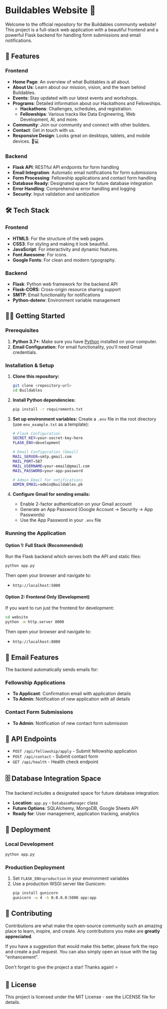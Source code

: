 # Buildables Website 🚀

Welcome to the official repository for the Buildables community website! This project is a full-stack web application with a beautiful frontend and a powerful Flask backend for handling form submissions and email notifications.

## 🌟 Features

### Frontend
-   **Home Page**: An overview of what Buildables is all about.
-   **About Us**: Learn about our mission, vision, and the team behind Buildables.
-   **Events**: Stay updated with our latest events and workshops.
-   **Programs**: Detailed information about our Hackathons and Fellowships.
    -   **Hackathons**: Challenges, schedules, and registration.
    -   **Fellowships**: Various tracks like Data Engineering, Web Development, AI, and more.
-   **Community**: Join our community and connect with other builders.
-   **Contact**: Get in touch with us.
-   **Responsive Design**: Looks great on desktops, tablets, and mobile devices. 📱💻

### Backend
-   **Flask API**: RESTful API endpoints for form handling
-   **Email Integration**: Automatic email notifications for form submissions
-   **Form Processing**: Fellowship applications and contact form handling
-   **Database Ready**: Designated space for future database integration
-   **Error Handling**: Comprehensive error handling and logging
-   **Security**: Input validation and sanitization

## 🛠️ Tech Stack

### Frontend
-   **HTML5**: For the structure of the web pages.
-   **CSS3**: For styling and making it look beautiful.
-   **JavaScript**: For interactivity and dynamic features.
-   **Font Awesome**: For icons.
-   **Google Fonts**: For clean and modern typography.

### Backend
-   **Flask**: Python web framework for the backend API
-   **Flask-CORS**: Cross-origin resource sharing support
-   **SMTP**: Email functionality for notifications
-   **Python-dotenv**: Environment variable management

## 🏃‍♂️ Getting Started

### Prerequisites

1.  **Python 3.7+**: Make sure you have [Python](https://www.python.org/downloads/) installed on your computer.
2.  **Email Configuration**: For email functionality, you'll need Gmail credentials.

### Installation & Setup

1.  **Clone this repository:**
    ```sh
    git clone <repository-url>
    cd Buildables
    ```

2.  **Install Python dependencies:**
    ```sh
    pip install -r requirements.txt
    ```

3.  **Set up environment variables:**
    Create a `.env` file in the root directory (use `env_example.txt` as a template):
    ```sh
    # Flask Configuration
    SECRET_KEY=your-secret-key-here
    FLASK_ENV=development

    # Email Configuration (Gmail)
    MAIL_SERVER=smtp.gmail.com
    MAIL_PORT=587
    MAIL_USERNAME=your-email@gmail.com
    MAIL_PASSWORD=your-app-password

    # Admin Email for notifications
    ADMIN_EMAIL=admin@buildables.pk
    ```

4.  **Configure Gmail for sending emails:**
    - Enable 2-factor authentication on your Gmail account
    - Generate an App Password (Google Account → Security → App Passwords)
    - Use the App Password in your `.env` file

### Running the Application

#### Option 1: Full Stack (Recommended)
Run the Flask backend which serves both the API and static files:

```sh
python app.py
```

Then open your browser and navigate to:
-   `http://localhost:5000`

#### Option 2: Frontend Only (Development)
If you want to run just the frontend for development:

```sh
cd website
python -m http.server 8000
```

Then open your browser and navigate to:
-   `http://localhost:8000`

## 📧 Email Features

The backend automatically sends emails for:

### Fellowship Applications
- **To Applicant**: Confirmation email with application details
- **To Admin**: Notification of new application with all details

### Contact Form Submissions
- **To Admin**: Notification of new contact form submission

## 🔧 API Endpoints

- `POST /api/fellowship/apply` - Submit fellowship application
- `POST /api/contact` - Submit contact form
- `GET /api/health` - Health check endpoint

## 🗄️ Database Integration Space

The backend includes a designated space for future database integration:

- **Location**: `app.py` - `DatabaseManager` class
- **Future Options**: SQLAlchemy, MongoDB, Google Sheets API
- **Ready for**: User management, application tracking, analytics

## 🚀 Deployment

### Local Development
```sh
python app.py
```

### Production Deployment
1. Set `FLASK_ENV=production` in your environment variables
2. Use a production WSGI server like Gunicorn:
   ```sh
   pip install gunicorn
   gunicorn -w 4 -b 0.0.0.0:5000 app:app
   ```

## 🙏 Contributing

Contributions are what make the open-source community such an amazing place to learn, inspire, and create. Any contributions you make are **greatly appreciated**.

If you have a suggestion that would make this better, please fork the repo and create a pull request. You can also simply open an issue with the tag "enhancement".

Don't forget to give the project a star! Thanks again! ⭐

## 📝 License

This project is licensed under the MIT License - see the LICENSE file for details. 